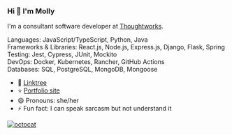 ### Hi 👋 I'm Molly

I'm a consultant software developer at [Thoughtworks](https://github.com/thoughtworks).

Languages: JavaScript/TypeScript, Python, Java\
Frameworks & Libraries: React.js, Node.js, Express.js, Django, Flask, Spring\
Testing: Jest, Cypress, JUnit, Mockito\
DevOps: Docker, Kubernetes, Rancher, GitHub Actions\
Databases: SQL, PostgreSQL, MongoDB, Mongoose

- :link: [Linktree](https://linktr.ee/mollycarroll)
- :star: [Portfolio site](https://www.mollycarroll.dev)
- 😄 Pronouns: she/her
- ⚡ Fun fact: I can speak sarcasm but not understand it

[![octocat](https://i.imgur.com/JqU5A8U.png)](https://linktr.ee/mollycarroll)
